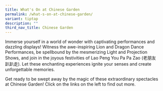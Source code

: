 ```yaml
---
title: What's On at Chinese Garden
permalink: /what-s-on-at-chinese-garden/
variant: tiptap
description: ""
third_nav_title: Chinese Garden
---
```

<p>Immerse yourself in a world of wonder with captivating performances and
dazzling displays! Witness the awe-inspiring Lion and Dragon Dance Performances,
be spellbound by the mesmerizing Light and Projection Shows, and join in
the joyous festivities of Lao Peng You Pa Pa Zao (老朋友趴趴走). Let these enchanting
experiences ignite your senses and create unforgettable memories.</p>
<p>Get ready to be swept away by the magic of these extraordinary spectacles
at Chinese Garden! Click on the links on the left to find out more.</p>